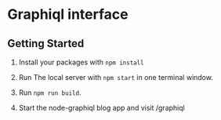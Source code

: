 # Graphiql interface

## Getting Started

1. Install your packages with `npm install`

2. Run The local server with `npm start` in one terminal window.

3.  Run `npm run build`.

4. Start the node-graphiql blog app and visit /graphiql

